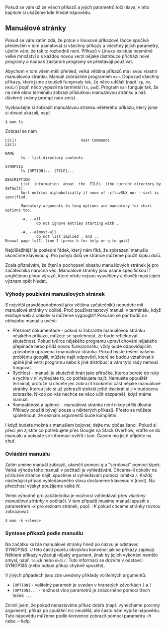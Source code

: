 Pokud se vám už ze všech příkazů a jejich parametrů točí hlava, v této kapitole si ukážeme kde hledat nápovědu.

## Manuálové stránky

Pokud se vám zatím zdá, že práce v linuxové příkazové řádce spočívá především v tom pamatovat si všechny příkazy a všechny jejich parametry, ujistím vám, že tak to rozhodně není. Příkazů v Linuxu existuje nesmírně velké množství a s každou novou verzí nějaké distribuce přichází nové programy a naopak zastaralé programy se přestávají používat.

Abychom v tom všem měli přehled, velká většina příkazů má i svou vlastní manuálovou stránku. Manuál zobrazíme programem `man`. Doposud všechny příkazy, které jsme zkoušeli fungovaly tak, že něco udělali (např. `cp`, `mv`, `mkdir`) popř. něco vypsali na terminál (`ls`, `pwd`). Program `man` funguje tak, že na celé okno terminálu zobrazí příslušnou manuálovou stránku a náš důvěrně známy prompt nám zmizí.

Vyzkoušejte si zobrazit manuálovou stránku některého příkazu, který jsme si dosud ukázali, např.

```shell
$ man ls
```

Zobrazí se nám

```
LS(1)                             User Commands                            LS(1)

NAME
       ls - list directory contents

SYNOPSIS
       ls [OPTION]... [FILE]...

DESCRIPTION
       List  information  about  the  FILEs  (the current directory by default).
       Sort entries alphabetically if none of -cftuvSUX nor --sort is specified.

       Mandatory arguments to long options are mandatory for short options too.

       -a, --all
              do not ignore entries starting with .

       -A, --almost-all
              do not list implied . and ..
Manual page ls(1) line 1 (press h for help or q to quit)
```

Nejdůležitější je poslední řádek, který nám říká, že zobrazení manuálu ukončíme klávesou _q_. Pro pohyb dolů ve stránce můžeme použít šipku dolů.

Zcela přiznávám, že čtení a pochopení obsahu manuálových stránek je pro začátečníka náročná věc. Manuálové stránky jsou psané specifickou IT angličtinou plnou výrazů, které nikde nejsou vysvětleny a člověk musí jejich význam opět hledat.


### Výhody používání manuálových stránek

S největší pravděpodobností jako většina začátečníků nebudete mít manuálové stránky v oblibě. Proč používat textový manuál v terminálu, když existuje web a cokoliv si můžeme vygooglit? Pokusím se pár bodů na obhajobu manuálu uvést:

* Přesnost dokumentace - pokud si zobrazíte manuálovou stránku nějakého příkazu, můžete se spolehnout, že bude reflektovat skutečnost. Pokud tvůrce nějakého programu upraví chování nějakého přepínače nebo přidá novou funkcionalitu, vždy bude odpovídajícím způsobem upravena i manuálová stránka. Pokud byste řešení vašeho problému googlili, můžete najít odpovědi, které se budou vztahovat k úplně jiné verzi programu nebo k jiné distribuci a vám tyto rady nemusí fungovat.
* Rychlost - manuál je skutečně brán jako příručka, kterou berete do ruky a rychle v ní vyhledáte to, co potřebujete najít. Nemusíte opouštět terminál, protože si chcete jen zobrazit konkrétní část nějaké manuálové stránky, kterou jste si už zobrazili stokrát ještě tisíckrát si ji v budoucnu zobrazíte. Nikdo po vás nechce se něco učit nazpaměť, když máme manuál.
* Kompaktnost a úplnost - manuálová stránka není nikdy příliš dlouhá. Příklady použití bývají pouze u některých příkazů. Přesto se můžete spolehnout, že seznam argumentů bude kompletní.

I když budete možná s manuálem bojovat, dejte mu občas šanci. Pokud si přeci jen zjistíte co potřebujete přes Google na Stack Overflow, vraťte se do manuálu a pokuste se informaci ověřit i tam. Časem mu jistě přijdete na chuť.


### Ovládání manuálu

Zatím umíme manuál zobrazit, ukončit pomocí _q_ a "scrolovat" pomocí šipek. Velká výhoda toho manuál v počítači je vyhledávání. Chceme-li cokoliv na příslušné stránce najít, spustíme si vyhledávání pomocí lomítka _/_. Každý následující případ vyhledávaného slova dostaneme klávesou _n_ (next). Na předchozí výskyt použijeme velké _N_.

Velmi výhodné pro začátečníka je možnost vyhledávat přes _všechny manuálové stránky_ v počítači. V tom případě musíme manuál spustit s parametrem _-k_ pro seznam stránek, popř. _-K_ pokud chceme stránky rovnou zobrazovat.

```shell
$ man -k <slovo>
```

### Syntaxe příkazů podle manuálu

Na začátku každé manuálové stránky hned po názvu je odstavec _SYNOPSIS_. U této části popíšu obvyklou konvenci jak se příkazy zapisují. Některé příkazy vyžadují nějaký argument, jinak by jejich vykonání nemělo smysl, např. `touch` nebo `mkdir`. Tuto informaci se dozvíte v odstavci SYNOPSIS (nebo pokud příkaz chybně spustíte).

V jiných případech jsou zde uvedeny příklady volitelných argumentů:

* `[OPTION]` - volitelný parametr je uveden v hranatých závorkách `[` a `]`
* `[OPTION]...` - možnost více parametrů je znázorněno pomocí třech teček `...`

Zmínil jsem, že pokud nenastavíme příkaz dobře (např. vynecháme povinný argument), příkaz po spuštění nic neudělá, ale často nám vypíše nápovědu. Tuto nápovědu můžeme podle konvence zobrazit pomocí parametru _-h_ nebo _--help_.

